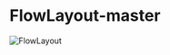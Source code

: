 # FlowLayout-master

![FlowLayout](https://raw.githubusercontent.com/lovejjfg/FlowLayout-master/flowLayout.gif)
